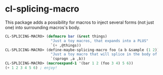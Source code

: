 cl-splicing-macro
=================

This package adds a possibility for macros to inject several forms
(not just one) into surrounding macros's body.

```lisp
CL-SPLICING-MACRO> (defmacro bar (&rest things)
                     "Just a toy macros, that expands into a PLUS"
                     `(+ ,@things))
CL-SPLICING-MACRO> (define-maybe-splicing-macro foo (a b &sample (1 2))
                     "Just a toy macro that will splice in the body of surrounding macro."
                     `(sprogn ,a ,b))
CL-SPLICING-MACRO> (macroexpand-1 '(bar 1 2 (foo 3 4) 5 6))
(+ 1 2 3 4 5 6) ; enjoy!
```
